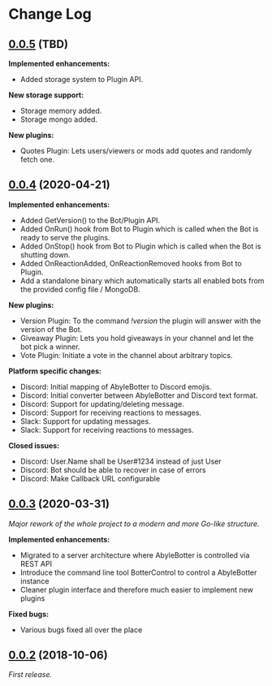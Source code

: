 # Change Log

## [0.0.5](https://git.abyle.org/hps/abylebotter/-/tree/0.0.5) (TBD)

**Implemented enhancements:**

- Added storage system to Plugin API.

**New storage support:**

- Storage memory added.
- Storage mongo added.

**New plugins:**

- Quotes Plugin: Lets users/viewers or mods add quotes and randomly fetch one.

## [0.0.4](https://git.abyle.org/hps/abylebotter/-/tree/0.0.4) (2020-04-21)

**Implemented enhancements:**

- Added GetVersion() to the Bot/Plugin API.
- Added OnRun() hook from Bot to Plugin which is called when the Bot is ready to serve the plugins.
- Added OnStop() hook from Bot to Plugin which is called when the Bot is shutting down.
- Added OnReactionAdded, OnReactionRemoved hooks from Bot to Plugin.
- Add a standalone binary which automatically starts all enabled bots from the provided config file / MongoDB.

**New plugins:**

- Version Plugin: To the command *!version* the plugin will answer with the version of the Bot.
- Giveaway Plugin: Lets you hold giveaways in your channel and let the bot pick a winner.
- Vote Plugin: Initiate a vote in the channel about arbitrary topics.

**Platform specific changes:**

- Discord: Initial mapping of AbyleBotter to Discord emojis.
- Discord: Initial converter between AbyleBotter and Discord text format.
- Discord: Support for updating/deleting message.
- Discord: Support for receiving reactions to messages.
- Slack: Support for updating messages.
- Slack: Support for receiving reactions to messages.

**Closed issues:**
- Discord: User.Name shall be User#1234 instead of just User
- Discord: Bot should be able to recover in case of errors
- Discord: Make Callback URL configurable

## [0.0.3](https://git.abyle.org/hps/abylebotter/-/tree/0.0.3) (2020-03-31)

*Major rework of the whole project to a modern and more Go-like structure.*

**Implemented enhancements:**

- Migrated to a server architecture where AbyleBotter is controlled via REST API
- Introduce the command line tool BotterControl to control a AbyleBotter instance
- Cleaner plugin interface and therefore much easier to implement new plugins

**Fixed bugs:**

- Various bugs fixed all over the place

## [0.0.2](https://git.abyle.org/hps/abylebotter/-/tree/0.0.2) (2018-10-06)

*First release.*
